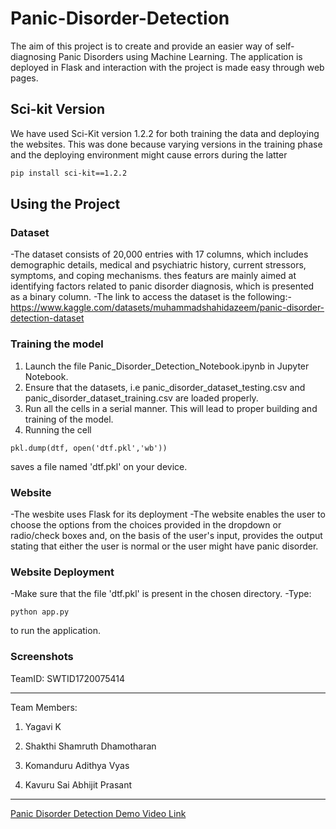 # Panic-Disorder-Detection

The aim of this project is to create and provide an easier way of self-diagnosing Panic Disorders using Machine Learning. The application is deployed in Flask and interaction with the project is made easy through web pages.

## Sci-kit Version 
We have used Sci-Kit version 1.2.2 for both training the data and deploying the websites. This was done because varying versions in the training phase and the deploying environment might cause errors during the latter

```bash
pip install sci-kit==1.2.2
```

## Using the Project
### Dataset
-The dataset consists of 20,000 entries with 17 columns, which includes demographic details, medical and psychiatric history, current stressors, symptoms, and coping mechanisms. thes featurs are mainly aimed at identifying factors related to panic disorder diagnosis, which is presented as a binary column. 
-The link to access the dataset is the following:- https://www.kaggle.com/datasets/muhammadshahidazeem/panic-disorder-detection-dataset

### Training the model
1. Launch the file Panic_Disorder_Detection_Notebook.ipynb in Jupyter Notebook.
2. Ensure that the datasets, i.e panic_disorder_dataset_testing.csv and panic_disorder_dataset_training.csv are loaded properly.
3. Run all the cells in a serial manner. This will lead to proper building and training of the model.
4. Running the cell
```
pkl.dump(dtf, open('dtf.pkl','wb'))
```
   saves a file named 'dtf.pkl' on your device.

### Website
-The wesbite uses Flask for its deployment
-The website enables the user to choose the options from the choices provided in the dropdown or radio/check boxes and, on the basis of the user's input, provides the output stating that either the user is normal or the user might have panic disorder.

### Website Deployment
-Make sure that the file 'dtf.pkl' is present in the chosen directory.
-Type:
```
python app.py
```
to run the application.

### Screenshots

TeamID: SWTID1720075414

---

Team Members:

1. Yagavi K

2. Shakthi Shamruth Dhamotharan

3. Komanduru Adithya Vyas

4. Kavuru Sai Abhijit Prasant

---

[Panic Disorder Detection Demo Video Link](https://drive.google.com/file/d/1C1nRRoOADrPTnIk-iY1yYQAUr19wXo1t/view)
